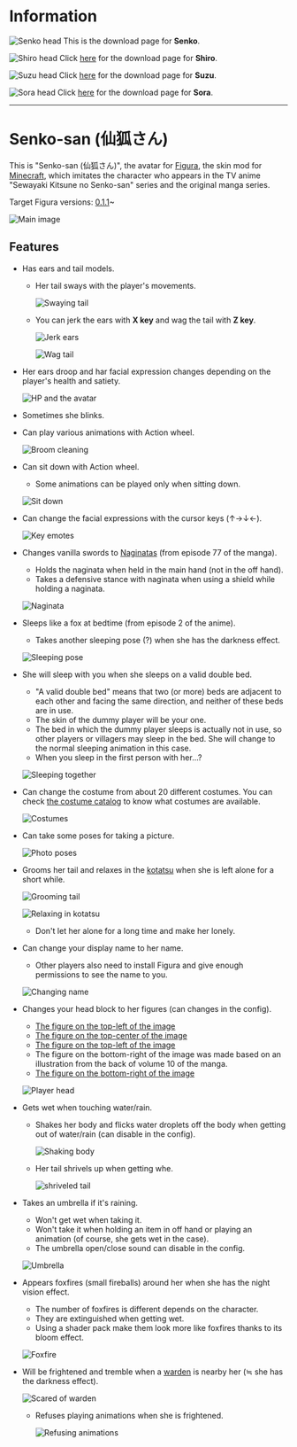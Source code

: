 # Information
![Senko head](./README_images/仙狐さん頭.png)
This is the download page for **Senko**.

![Shiro head](./README_images/シロ頭.png)
Click [here](https://github.com/Gakuto1112/SenkoSan/tree/Shiro) for the download page for **Shiro**.

![Suzu head](./README_images/鈴頭.png)
Click [here](https://github.com/Gakuto1112/SenkoSan/tree/Suzu) for the download page for **Suzu**.

![Sora head](./README_images/夜空頭.png)
Click [here](https://github.com/Gakuto1112/Sora) for the download page for **Sora**.

---

# Senko-san (仙狐さん)
This is "Senko-san (仙狐さん)", the avatar for [Figura](https://modrinth.com/mod/figura), the skin mod for [Minecraft](https://www.minecraft.net/en-us), which imitates the character who appears in the TV anime "Sewayaki Kitsune no Senko-san" series and the original manga series.

Target Figura versions: [0.1.1](https://modrinth.com/mod/figura/version/0.1.1+1.20.1-0f8b7a9)~

![Main image](./README_images/メイン.jpg)

## Features
- Has ears and tail models.
  - Her tail sways with the player's movements.

    ![Swaying tail](./README_images/尻尾が揺れる.gif)

  - You can jerk the ears with **X key** and wag the tail with **Z key**.

    ![Jerk ears](./README_images/耳を動かす.gif)

    ![Wag tail](./README_images/尻尾を動かす.gif)

- Her ears droop and har facial expression changes depending on the player's health and satiety.

  ![HP and the avatar](./README_images/HPとアバター.jpg)

- Sometimes she blinks.

- Can play various animations with Action wheel.

  ![Broom cleaning](./README_images/箒掃除.gif)

- Can sit down with Action wheel.
  - Some animations can be played only when sitting down.

  ![Sit down](./README_images/おすわり.jpg)

- Can change the facial expressions with the cursor keys (↑→↓←).

  ![Key emotes](./README_images/キーエモート.jpg)

- Changes vanilla swords to [Naginatas](https://en.wikipedia.org/wiki/Naginata) (from episode 77 of the manga).
  - Holds the naginata when held in the main hand (not in the off hand).
  - Takes a defensive stance with naginata when using a shield while holding a naginata.

  ![Naginata](./README_images/薙刀.jpg)

- Sleeps like a fox at bedtime (from episode 2 of the anime).
  - Takes another sleeping pose (?) when she has the darkness effect.

  ![Sleeping pose](./README_images/寝姿.jpg)

- She will sleep with you when she sleeps on a valid double bed.
  - "A valid double bed" means that two (or more) beds are adjacent to each other and facing the same direction, and neither of these beds are in use.
  - The skin of the dummy player will be your one.
  - The bed in which the dummy player sleeps is actually not in use, so other players or villagers may sleep in the bed. She will change to the normal sleeping animation in this case.
  - When you sleep in the first person with her...?

  ![Sleeping together](./README_images/添い寝.jpg)

- Can change the costume from about 20 different costumes. You can check [the costume catalog](./costume_list.md) to know what costumes are available.

  ![Costumes](./README_images/衣装.gif)

- Can take some poses for taking a picture.

  ![Photo poses](./README_images/撮影ポーズ.jpg)

- Grooms her tail and relaxes in the [kotatsu](https://en.wikipedia.org/wiki/Kotatsu) when she is left alone for a short while.

  ![Grooming tail](./README_images/尻尾の手入れ.gif)

  ![Relaxing in kotatsu](./README_images/こたつ.jpg)

  - Don't let her alone for a long time and make her lonely.

- Can change your display name to her name.
  - Other players also need to install Figura and give enough permissions to see the name to you.

  ![Changing name](./README_images/名前変更.jpg)

- Changes your head block to her figures (can changes in the config).
  - [The figure on the top-left of the image](https://www.goodsmile.info/ja/product/9273/仙狐.html)
  - [The figure on the top-center of the image](https://www.geestore.com/detail/id/00000093048)
  - [The figure on the top-left of the image](https://www.amazon.co.jp/gp/product/B07XZ6754D)
  - The figure on the bottom-right of the image was made based on an illustration from the back of volume 10 of the manga.
  - [The figure on the bottom-right of the image](https://twitter.com/Kanda_omiyage/status/1627141001197531136?t=pWBnib7WuzlAD-uUdDcqIg&s=19)

  ![Player head](./README_images/プレイヤーの頭.jpg)

- Gets wet when touching water/rain.
  - Shakes her body and flicks water droplets off the body when getting out of water/rain (can disable in the config).

    ![Shaking body](./README_images/ブルブル.gif)

  - Her tail shrivels up when getting whe.

    ![shriveled tail](./README_images/しなびた尻尾.jpg)

- Takes an umbrella if it's raining.
  - Won't get wet when taking it.
  - Won't take it when holding an item in off hand or playing an animation (of course, she gets wet in the case).
  - The umbrella open/close sound can disable in the config.

  ![Umbrella](./README_images/傘.jpg)

- Appears foxfires (small fireballs) around her when she has the night vision effect.
  - The number of foxfires is different depends on the character.
  - They are extinguished when getting wet.
  - Using a shader pack make them look more like foxfires thanks to its bloom effect.

  ![Foxfire](./README_images/狐火.gif)

- Will be frightened and tremble when a [warden](https://minecraft.wiki/w/Warden) is nearby her (≒ she has the darkness effect).

  ![Scared of warden](./README_images/ウォーデンに怯える.jpg)

  - Refuses playing animations when she is frightened.

    ![Refusing animations](./README_images/エモート拒否.gif)